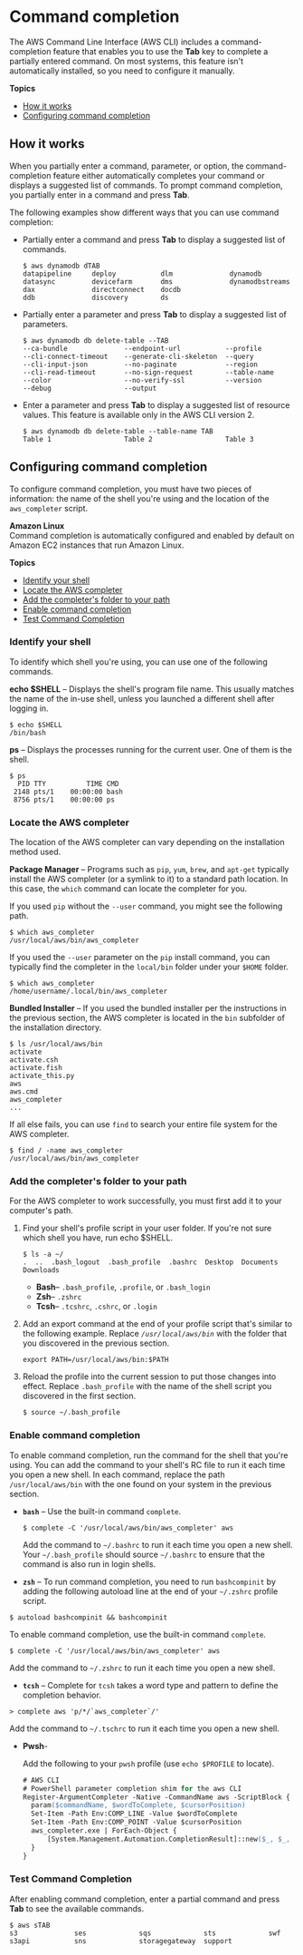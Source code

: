 # Command completion<a name="cli-configure-completion"></a>

The AWS Command Line Interface \(AWS CLI\) includes a command\-completion feature that enables you to use the **Tab** key to complete a partially entered command\. On most systems, this feature isn't automatically installed, so you need to configure it manually\.

**Topics**
+ [How it works](#cli-command-completion-about)
+ [Configuring command completion](#cli-command-completion-configure)

## How it works<a name="cli-command-completion-about"></a>

When you partially enter a command, parameter, or option, the command\-completion feature either automatically completes your command or displays a suggested list of commands\. To prompt command completion, you partially enter in a command and press **Tab**\.

The following examples show different ways that you can use command completion:
+ Partially enter a command and press **Tab** to display a suggested list of commands\.

  ```
  $ aws dynamodb dTAB
  datapipeline     deploy           dlm              dynamodb       
  datasync         devicefarm       dms              dynamodbstreams
  dax              directconnect    docdb                           
  ddb              discovery        ds
  ```
+ Partially enter a parameter and press **Tab** to display a suggested list of parameters\.

  ```
  $ aws dynamodb db delete-table --TAB
  --ca-bundle              --endpoint-url           --profile              
  --cli-connect-timeout    --generate-cli-skeleton  --query                
  --cli-input-json         --no-paginate            --region               
  --cli-read-timeout       --no-sign-request        --table-name           
  --color                  --no-verify-ssl          --version              
  --debug                  --output
  ```
+ Enter a parameter and press **Tab** to display a suggested list of resource values\. This feature is available only in the AWS CLI version 2\.

  ```
  $ aws dynamodb db delete-table --table-name TAB
  Table 1                  Table 2                  Table 3
  ```

## Configuring command completion<a name="cli-command-completion-configure"></a>

To configure command completion, you must have two pieces of information: the name of the shell you're using and the location of the `aws_completer` script\.

**Amazon Linux**  
Command completion is automatically configured and enabled by default on Amazon EC2 instances that run Amazon Linux\.

**Topics**
+ [Identify your shell](#cli-command-completion-shell)
+ [Locate the AWS completer](#cli-command-completion-completer)
+ [Add the completer's folder to your path](#cli-command-completion-path)
+ [Enable command completion](#cli-command-completion-enable)
+ [Test Command Completion](#cli-command-completion-test)

### Identify your shell<a name="cli-command-completion-shell"></a>

To identify which shell you're using, you can use one of the following commands\.

**echo $SHELL** – Displays the shell's program file name\. This usually matches the name of the in\-use shell, unless you launched a different shell after logging in\.

```
$ echo $SHELL
/bin/bash
```

**ps** – Displays the processes running for the current user\. One of them is the shell\.

```
$ ps
  PID TTY          TIME CMD
 2148 pts/1    00:00:00 bash
 8756 pts/1    00:00:00 ps
```

### Locate the AWS completer<a name="cli-command-completion-completer"></a>

 The location of the AWS completer can vary depending on the installation method used\. 

 **Package Manager** – Programs such as `pip`, `yum`, `brew`, and `apt-get` typically install the AWS completer \(or a symlink to it\) to a standard path location\. In this case, the `which` command can locate the completer for you\.

If you used `pip` without the `--user` command, you might see the following path\.

```
$ which aws_completer
/usr/local/aws/bin/aws_completer
```

If you used the `--user` parameter on the `pip` install command, you can typically find the completer in the `local/bin` folder under your `$HOME` folder\.

```
$ which aws_completer
/home/username/.local/bin/aws_completer
```

 **Bundled Installer** – If you used the bundled installer per the instructions in the previous section, the AWS completer is located in the `bin` subfolder of the installation directory\. 

```
$ ls /usr/local/aws/bin
activate
activate.csh
activate.fish
activate_this.py
aws
aws.cmd
aws_completer
...
```

If all else fails, you can use `find` to search your entire file system for the AWS completer\. 

```
$ find / -name aws_completer
/usr/local/aws/bin/aws_completer
```

### Add the completer's folder to your path<a name="cli-command-completion-path"></a>

For the AWS completer to work successfully, you must first add it to your computer's path\.

1. Find your shell's profile script in your user folder\. If you're not sure which shell you have, run echo $SHELL\.

   ```
   $ ls -a ~/
   .  ..  .bash_logout  .bash_profile  .bashrc  Desktop  Documents  Downloads
   ```
   + **Bash**– `.bash_profile`, `.profile`, or `.bash_login`
   + **Zsh**– `.zshrc`
   + **Tcsh**– `.tcshrc`, `.cshrc`, or `.login`

2. Add an export command at the end of your profile script that's similar to the following example\. Replace *`/usr/local/aws/bin`* with the folder that you discovered in the previous section\.

   ```
   export PATH=/usr/local/aws/bin:$PATH
   ```

3. Reload the profile into the current session to put those changes into effect\. Replace `.bash_profile` with the name of the shell script you discovered in the first section\.

   ```
   $ source ~/.bash_profile
   ```

### Enable command completion<a name="cli-command-completion-enable"></a>

To enable command completion, run the command for the shell that you're using\. You can add the command to your shell's RC file to run it each time you open a new shell\. In each command, replace the path `/usr/local/aws/bin` with the one found on your system in the previous section\.
+ **`bash`** – Use the built\-in command `complete`\.

  ```
  $ complete -C '/usr/local/aws/bin/aws_completer' aws
  ```

  Add the command to `~/.bashrc` to run it each time you open a new shell\. Your `~/.bash_profile` should source `~/.bashrc` to ensure that the command is also run in login shells\.
+  **`zsh`** – To run command completion, you need to run `bashcompinit` by adding the following autoload line at the end of your `~/.zshrc` profile script\.

  ```
  $ autoload bashcompinit && bashcompinit
  ```

  To enable command completion, use the built\-in command `complete`\.

  ```
  $ complete -C '/usr/local/aws/bin/aws_completer' aws
  ```

  Add the command to `~/.zshrc` to run it each time you open a new shell\.
+  **`tcsh`** – Complete for `tcsh` takes a word type and pattern to define the completion behavior\. 

  ```
  > complete aws 'p/*/`aws_completer`/'
  ```

  Add the command to `~/.tschrc` to run it each time you open a new shell\.

+ **Pwsh**-

  Add the following to your `pwsh` profile (use `echo $PROFILE` to locate).

  ```ps
  # AWS CLI
  # PowerShell parameter completion shim for the aws CLI
  Register-ArgumentCompleter -Native -CommandName aws -ScriptBlock {
    param($commandName, $wordToComplete, $cursorPosition)
    Set-Item -Path Env:COMP_LINE -Value $wordToComplete
    Set-Item -Path Env:COMP_POINT -Value $cursorPosition
    aws_completer.exe | ForEach-Object {
        [System.Management.Automation.CompletionResult]::new($_, $_, 'ParameterValue', $_)
    }
  }
  ```

### Test Command Completion<a name="cli-command-completion-test"></a>

After enabling command completion, enter a partial command and press **Tab** to see the available commands\.

```
$ aws sTAB
s3              ses             sqs             sts             swf
s3api           sns             storagegateway  support
```
